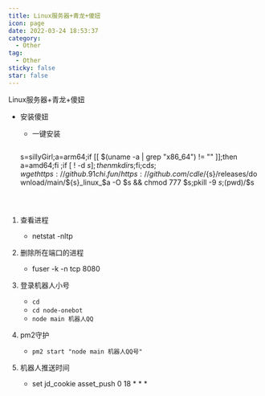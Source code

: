 ```yaml
---
title: Linux服务器+青龙+傻妞
icon: page
date: 2022-03-24 18:53:37
category:
  - Other
tag:
  - Other
sticky: false
star: false
---
```


Linux服务器+青龙+傻妞

<!-- more -->

- 安装傻妞

  - 一键安装

    ```linux
  s=sillyGirl;a=arm64;if [[ $(uname -a | grep "x86_64") != "" ]];then a=amd64;fi ;if [ ! -d $s ];then mkdir$s;fi;cd$s;wgethttps://github.91chi.fun/https://github.com/cdle/${s}/releases/download/main/${s}_linux_$a -O $s && chmod 777 $s;pkill -9 $s;$(pwd)/$s
    ```
  
    

1. 查看进程

   - netstat -nltp
2. 删除所在端口的进程

   - fuser -k -n tcp 8080
3. 登录机器人小号

   - `cd`
   - `cd node-onebot`
   - `node main 机器人QQ`
4. pm2守护

   - `pm2 start "node main 机器人QQ号"`

5. 机器人推送时间
   - set jd_cookie asset_push 0 18 * * *

